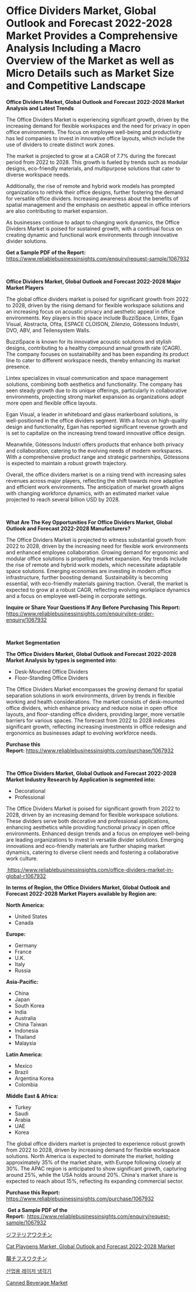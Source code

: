 <p><h1>Office Dividers Market, Global Outlook and Forecast 2022-2028 Market Provides a Comprehensive Analysis Including a Macro Overview of the Market as well as Micro Details such as Market Size and Competitive Landscape</h1></p><p><strong>Office Dividers Market, Global Outlook and Forecast 2022-2028 Market Analysis and Latest Trends</strong></p>
<p><p>The Office Dividers Market is experiencing significant growth, driven by the increasing demand for flexible workspaces and the need for privacy in open office environments. The focus on employee well-being and productivity has led companies to invest in innovative office layouts, which include the use of dividers to create distinct work zones. </p><p>The market is projected to grow at a CAGR of 7.7% during the forecast period from 2022 to 2028. This growth is fueled by trends such as modular designs, eco-friendly materials, and multipurpose solutions that cater to diverse workspace needs. </p><p>Additionally, the rise of remote and hybrid work models has prompted organizations to rethink their office designs, further fostering the demand for versatile office dividers. Increasing awareness about the benefits of spatial management and the emphasis on aesthetic appeal in office interiors are also contributing to market expansion. </p><p>As businesses continue to adapt to changing work dynamics, the Office Dividers Market is poised for sustained growth, with a continual focus on creating dynamic and functional work environments through innovative divider solutions.</p></p>
<p><strong>Get a Sample PDF of the Report:&nbsp;</strong> <a href="https://www.reliablebusinessinsights.com/enquiry/request-sample/1067932">https://www.reliablebusinessinsights.com/enquiry/request-sample/1067932</a></p>
<p>&nbsp;</p>
<p><strong>Office Dividers Market, Global Outlook and Forecast 2022-2028 Major Market Players</strong></p>
<p><p>The global office dividers market is poised for significant growth from 2022 to 2028, driven by the rising demand for flexible workspace solutions and an increasing focus on acoustic privacy and aesthetic appeal in office environments. Key players in this space include BuzziSpace, Lintex, Egan Visual, Abstracta, Ofita, ESPACE CLOISON, Zilenzio, Götessons Industri, DVO, ABV, and Teilensystem Walls.</p><p>BuzziSpace is known for its innovative acoustic solutions and stylish designs, contributing to a healthy compound annual growth rate (CAGR). The company focuses on sustainability and has been expanding its product line to cater to different workspace needs, thereby enhancing its market presence.</p><p>Lintex specializes in visual communication and space management solutions, combining both aesthetics and functionality. The company has seen steady growth due to its unique offerings, particularly in collaborative environments, projecting strong market expansion as organizations adopt more open and flexible office layouts.</p><p>Egan Visual, a leader in whiteboard and glass markerboard solutions, is well-positioned in the office dividers segment. With a focus on high-quality design and functionality, Egan has reported significant revenue growth and is set to capitalize on the increasing trend toward innovative office design.</p><p>Meanwhile, Götessons Industri offers products that enhance both privacy and collaboration, catering to the evolving needs of modern workspaces. With a comprehensive product range and strategic partnerships, Götessons is expected to maintain a robust growth trajectory.</p><p>Overall, the office dividers market is on a rising trend with increasing sales revenues across major players, reflecting the shift towards more adaptive and efficient work environments. The anticipation of market growth aligns with changing workforce dynamics, with an estimated market value projected to reach several billion USD by 2028.</p></p>
<p>&nbsp;</p>
<p><strong>What Are The Key Opportunities For Office Dividers Market, Global Outlook and Forecast 2022-2028 Manufacturers?</strong></p>
<p><p>The Office Dividers Market is projected to witness substantial growth from 2022 to 2028, driven by the increasing need for flexible work environments and enhanced employee collaboration. Growing demand for ergonomic and modular office solutions is propelling market expansion. Key trends include the rise of remote and hybrid work models, which necessitate adaptable space solutions. Emerging economies are investing in modern office infrastructure, further boosting demand. Sustainability is becoming essential, with eco-friendly materials gaining traction. Overall, the market is expected to grow at a robust CAGR, reflecting evolving workplace dynamics and a focus on employee well-being in corporate settings.</p></p>
<p><strong>Inquire or Share Your Questions If Any Before Purchasing This Report:</strong> <a href="https://www.reliablebusinessinsights.com/enquiry/pre-order-enquiry/1067932">https://www.reliablebusinessinsights.com/enquiry/pre-order-enquiry/1067932</a></p>
<p>&nbsp;</p>
<p><strong>Market Segmentation</strong></p>
<p><strong>The Office Dividers Market, Global Outlook and Forecast 2022-2028 Market Analysis by types is segmented into:</strong></p>
<p><ul><li>Desk-Mounted Office Dividers</li><li>Floor-Standing Office Dividers</li></ul></p>
<p><p>The Office Dividers Market encompasses the growing demand for spatial separation solutions in work environments, driven by trends in flexible working and health considerations. The market consists of desk-mounted office dividers, which enhance privacy and reduce noise in open office layouts, and floor-standing office dividers, providing larger, more versatile barriers for various spaces. The forecast from 2022 to 2028 indicates significant growth, reflecting increasing investments in office redesign and ergonomics as businesses adapt to evolving workforce needs.</p></p>
<p><strong>Purchase this Report:&nbsp;</strong><a href="https://www.reliablebusinessinsights.com/purchase/1067932">https://www.reliablebusinessinsights.com/purchase/1067932</a></p>
<p>&nbsp;</p>
<p><strong>The Office Dividers Market, Global Outlook and Forecast 2022-2028 Market Industry Research by Application is segmented into:</strong></p>
<p><ul><li>Decorational</li><li>Professional</li></ul></p>
<p><p>The Office Dividers Market is poised for significant growth from 2022 to 2028, driven by an increasing demand for flexible workspace solutions. These dividers serve both decorative and professional applications, enhancing aesthetics while providing functional privacy in open office environments. Enhanced design trends and a focus on employee well-being are leading organizations to invest in versatile divider solutions. Emerging innovations and eco-friendly materials are further shaping market dynamics, catering to diverse client needs and fostering a collaborative work culture.</p></p>
<p><a href="https://www.reliablebusinessinsights.com/office-dividers-market-in-global-r1067932">&nbsp;https://www.reliablebusinessinsights.com/office-dividers-market-in-global-r1067932</a></p>
<p><strong>In terms of Region, the Office Dividers Market, Global Outlook and Forecast 2022-2028 Market Players available by Region are:</strong></p>
<p>
    <p> <strong> North America: </strong>
        <ul>
            <li>United States</li>
            <li>Canada</li>
        </ul>
        </p> 
    <p> <strong> Europe: </strong>
        <ul>
            <li>Germany</li>
            <li>France</li>
            <li>U.K.</li>
            <li>Italy</li>
            <li>Russia</li>
        </ul>
        </p> 
    <p> <strong> Asia-Pacific: </strong>
        <ul>
            <li>China</li>
            <li>Japan</li>
            <li>South Korea</li>
            <li>India</li>
            <li>Australia</li>
            <li>China Taiwan</li>
            <li>Indonesia</li>
            <li>Thailand</li>
            <li>Malaysia</li>
        </ul>
        </p> 
    <p> <strong> Latin America: </strong>
        <ul>
            <li>Mexico</li>
            <li>Brazil</li>
            <li>Argentina Korea</li>
            <li>Colombia</li>
        </ul>
        </p> 
    <p> <strong> Middle East & Africa: </strong>
        <ul>
            <li>Turkey</li>
            <li>Saudi</li>
            <li>Arabia</li>
            <li>UAE</li>
            <li>Korea</li>
        </ul>
    </p>
    </p>
<p><p>The global office dividers market is projected to experience robust growth from 2022 to 2028, driven by increasing demand for flexible workspace solutions. North America is expected to dominate the market, holding approximately 35% of the market share, with Europe following closely at 30%. The APAC region is anticipated to show significant growth, capturing around 25%, while the USA holds around 20%. China's market share is expected to reach about 15%, reflecting its expanding commercial sector.</p></p>
<p><strong>Purchase this Report: </strong><a href="https://www.reliablebusinessinsights.com/purchase/1067932">https://www.reliablebusinessinsights.com/purchase/1067932</a></p>
<p>&nbsp;<strong>Get a Sample PDF of the Report:&nbsp;&nbsp;</strong><a href="https://www.reliablebusinessinsights.com/enquiry/request-sample/1067932">https://www.reliablebusinessinsights.com/enquiry/request-sample/1067932</a></p>
<p><strong></strong></p>
<p><p><a href="https://medium.com/@uyjtuy6/%E3%82%B8%E3%83%95%E3%83%86%E3%83%AA%E3%82%A2%E3%83%AF%E3%82%AF%E3%83%81%E3%83%B3%E5%B8%82%E5%A0%B4%E3%81%AE%E6%88%90%E9%95%B7%E8%A6%8B%E9%80%9A%E3%81%97%E3%81%AF-2024%E5%B9%B4%E3%81%8B%E3%82%892031%E5%B9%B4%E3%81%BE%E3%81%A7%E3%81%A7-%E5%B8%82%E5%A0%B4%E3%81%AE%E3%83%88%E3%83%AC%E3%83%B3%E3%83%89%E5%88%86%E6%9E%90%E3%81%AB%E3%82%88%E3%82%8B%E3%82%A2%E3%83%97%E3%83%AA%E3%82%B1%E3%83%BC%E3%82%B7%E3%83%A7%E3%83%B3-%E5%9C%B0%E5%9F%9F%E3%81%AE%E8%A6%8B%E9%80%9A%E3%81%97%E3%81%A8%E5%8F%8E%E7%9B%8A%E3%81%AB%E3%82%88%E3%82%8A-%E5%B9%B4%E9%96%93%E6%88%90%E9%95%B7%E7%8E%874-9-%E3%81%A7%E6%8E%A8%E7%A7%BB%E3%81%99%E3%82%8B%E4%BA%88%E5%AE%9A%E3%81%A7%E3%81%99-33abef57cf70">ジフテリアワクチン</a></p><p><a href="https://github.com/nicoletavirag/Market-Research-Report-List-5/blob/main/cat-playpens-market-global-outlook-and-forecast-2022-2028-market.md">Cat Playpens Market, Global Outlook and Forecast 2022-2028 Market</a></p><p><a href="https://medium.com/@uyjtuy6/%E3%83%81%E3%83%95%E3%82%B9%E3%83%AF%E3%82%AF%E3%83%81%E3%83%B3%E5%B8%82%E5%A0%B4%E3%81%AE%E6%9C%AA%E6%9D%A5-%E3%82%B0%E3%83%AD%E3%83%BC%E3%83%90%E3%83%AB%E5%B8%82%E5%A0%B4%E4%BA%88%E6%B8%AC%E3%81%A8%E5%B8%82%E5%A0%B4%E5%8B%95%E5%90%91-2024%E5%B9%B4-2031%E5%B9%B4-f05f491ba6cf">腸チフスワクチン</a></p><p><a href="https://medium.com/@mujgankortalih/%EC%82%B0%EC%97%85-%EB%A0%88%EC%9D%B4%EC%A0%80-%EB%83%89%EA%B0%81%EA%B8%B0-%EC%8B%9C%EC%9E%A5%EC%97%90-%EB%8C%80%ED%95%9C-%ED%86%B5%EC%B0%B0-%EC%8B%9C%EC%9E%A5-%EC%B0%B8%EC%97%AC%EC%9E%90-%EC%8B%9C%EC%9E%A5-%EA%B7%9C%EB%AA%A8-%EC%A7%80%EC%97%AD%EB%B3%84-%EB%B0%8F-%EC%98%88%EC%B8%A1-2024-2031-c828e8953b7c">산업용 레이저 냉각기</a></p><p><a href="https://medium.com/@amandaexton567/canned-beverage-market-forecasts-market-trends-and-impact-analysis-2024-2031-0a235e6ac84b">Canned Beverage Market</a></p></p>